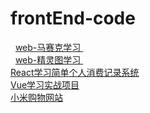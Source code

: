 # frontEnd-code
   [ web-马赛克学习 ]( https://github.com/pheromone/web-mosaic )    <br/>
   [ web-精灵图学习 ]( https://github.com/pheromone/sprite-sheet )    <br/>
   [ React学习简单个人消费记录系统 ](  https://github.com/pheromone/react-accounts )    <br/>
   [ Vue学习实战项目 ](   https://github.com/pheromone/vue_demo )    <br/>
   [ 小米购物网站 ](   https://github.com/pheromone/xiaomi- )    <br/>


  

  

   

